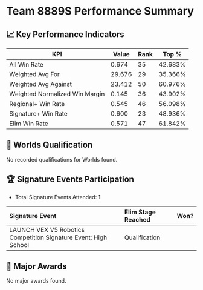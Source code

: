 # Team 8889S Performance Summary

## 📈 Key Performance Indicators
| KPI | Value | Rank | Top % |
| --- | ----- | ---- | ----- |
| All Win Rate | 0.674 | 35 | 42.683% |
| Weighted Avg For | 29.676 | 29 | 35.366% |
| Weighted Avg Against | 23.412 | 50 | 60.976% |
| Weighted Normalized Win Margin | 0.145 | 36 | 43.902% |
| Regional+ Win Rate | 0.545 | 46 | 56.098% |
| Signature+ Win Rate | 0.600 | 23 | 48.936% |
| Elim Win Rate | 0.571 | 47 | 61.842% |


## 🎯 Worlds Qualification
No recorded qualifications for Worlds found.

## 🏆 Signature Events Participation
- Total Signature Events Attended: **1**

| Signature Event | Elim Stage Reached | Won? |
|:----------------|:-------------------|:----|
| LAUNCH VEX V5 Robotics Competition Signature Event: High School | Qualification |  |


## 🥇 Major Awards
No major awards found.
